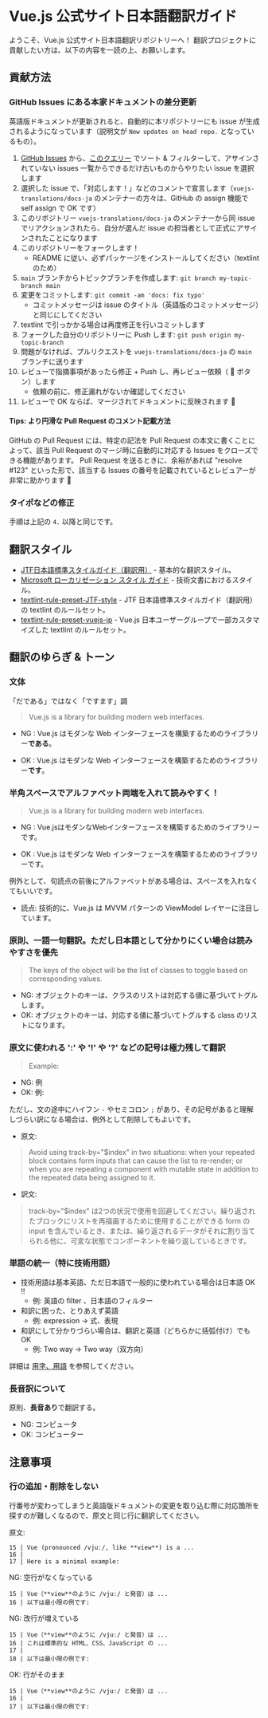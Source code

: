 # Vue.js 公式サイト日本語翻訳ガイド

ようこそ、Vue.js 公式サイト日本語翻訳リポジトリーへ！
翻訳プロジェクトに貢献したい方は、以下の内容を一読の上、お願いします。

## 貢献方法

<!--
### 未翻訳ページを翻訳する
1. [GitHub Issues](https://github.com/vuejs-translations/docs-ja/issues) のうち、[翻訳募集中](https://github.com/vuejs-translations/docs-ja/issues?q=is%3Aissue+is%3Aopen+label%3A%E7%BF%BB%E8%A8%B3%E5%8B%9F%E9%9B%86%E4%B8%AD)タグのついている issue を探します
2. 選択した issue の説明文の下にリンクされている「翻訳まとめ」の issue（[#6](https://github.com/vuejs-translations/docs-ja/issues/6) など）で、「〇〇ページの翻訳やります！」などのコメントで宣言します :raising_hand: （`vuejs-translations/docs-ja` のメンテナーの方々は、GitHub の assign 機能で self assign で OK です）
    - その際、`@vuejs-translations/ja` のメンションをつけてください
    - まとめ issue で一元管理しているため、ページ翻訳の issue への直接コメントは無効となります
    - 翻訳希望は一度に 1 つまでとさせていただきます。複数ページ翻訳希望の場合はプルリクエストがマージされてからお願いします
3. このリポジトリー `vuejs-translations/docs-ja` のメンテナーからページ翻訳の issue でコメントで承認されたら、自分が選んだ issue の翻訳担当者として正式にアサインされたことになります
    - 翻訳作業は約 2 週間が目安です。やむを得ず遅くなりそうな場合はページ翻訳の issue にてコメントで知らせてください。連絡がない場合はアサインを取り下げる可能性があります
4. このリポジトリーをフォークします！
    - README に従い、必ずパッケージをインストールしてください（textlint のため）
5. `main` ブランチからトピックブランチを作成します: `git branch my-topic-branch main`
6. 変更をコミットします: `git commit -am 'translate guide/introduction.md'`
7. lint で引っかかる場合は再度修正を行いコミットします
8. フォークした自分のリポジトリーに Push します: `git push origin my-topic-branch`
    - ページ翻訳中に英語版ドキュメントの変更が反映される場合があります。Push する前に `main` ブランチを取り込み、差分が発生してないか確認してください
9. 問題がなければ、プルリクエストを `vuejs-translations/docs-ja` の `main` ブランチに送ります
10. レビュー :eyes: で指摘事項があったら修正し、再度 Push します :pencil:
11. レビュー :eyes: で OK :ok_woman: ならば、マージされて内容がデプロイされてドキュメントに反映されます！　:tada:
-->

### GitHub Issues にある本家ドキュメントの差分更新
英語版ドキュメントが更新されると、自動的に本リポジトリーにも issue が生成されるようになっています（説明文が `New updates on head repo.` となっているもの）。

1. [GitHub Issues](https://github.com/vuejs-translations/docs-ja/issues) から、[このクエリー](https://github.com/vuejs-translations/docs-ja/issues?q=is%3Aissue+is%3Aopen+sort%3Acreated-asc+New+updates+on+head+repo.) でソート & フィルターして、アサインされていない issues 一覧からできるだけ古いものからやりたい issue を選択します
2. 選択した issue で、「対応します！」などのコメントで宣言します（`vuejs-translations/docs-ja` のメンテナーの方々は、GitHub の assign 機能で self assign で OK です）
3. このリポジトリー `vuejs-translations/docs-ja` のメンテナーから同 issue でリアクションされたら、自分が選んだ issue の担当者として正式にアサインされたことになります
4. このリポジトリーをフォークします！
    - README に従い、必ずパッケージをインストールしてください（textlint のため）
5. `main` ブランチからトピックブランチを作成します: `git branch my-topic-branch main`
6. 変更をコミットします: `git commit -am 'docs: fix typo'`
    - コミットメッセージは issue のタイトル（英語版のコミットメッセージ）と同じにしてください
7. textlint で引っかかる場合は再度修正を行いコミットします
8. フォークした自分のリポジトリーに Push します: `git push origin my-topic-branch`
9. 問題がなければ、プルリクエストを `vuejs-translations/docs-ja` の `main` ブランチに送ります
10. レビューで指摘事項があったら修正 + Push し、再レビュー依頼（ :arrows_counterclockwise: ボタン）します
    - 依頼の前に、修正漏れがないか確認してください
11. レビューで OK ならば、マージされてドキュメントに反映されます :tada:

#### Tips: より円滑な Pull Request のコメント記載方法

GitHub の Pull Request には、特定の記法を Pull Request の本文に書くことによって、該当 Pull Request のマージ時に自動的に対応する Issues をクローズできる機能があります。
Pull Request を送るときに、余裕があれば "resolve #123" といった形で、該当する Issues の番号を記載されているとレビュアーが非常に助かります :pray:

### タイポなどの修正

手順は上記の `4.` 以降と同じです。

## 翻訳スタイル

- [JTF日本語標準スタイルガイド（翻訳用）](https://www.jtf.jp/tips/styleguide) - 基本的な翻訳スタイル。
- [Microsoft ローカリゼーション スタイル ガイド](https://www.microsoft.com/ja-jp/language/styleguides) - 技術文書におけるスタイル。
- [textlint-rule-preset-JTF-style](https://github.com/textlint-ja/textlint-rule-preset-JTF-style) - JTF 日本語標準スタイルガイド（翻訳用）の textlint のルールセット。
- [textlint-rule-preset-vuejs-jp](https://github.com/vuejs-jp/textlint-rule-preset-vuejs-jp) - Vue.js 日本ユーザーグループで一部カスタマイズした textlint のルールセット。

## 翻訳のゆらぎ & トーン

### 文体

「だである」ではなく「ですます」調

> Vue.js is a library for building modern web interfaces.

<!-- textlint-disable -->
- NG : Vue.js はモダンな Web インターフェースを構築するためのライブラリー**である**。
<!-- textlint-enable -->
- OK : Vue.js はモダンな Web インターフェースを構築するためのライブラリー**です**。

### 半角スペースでアルファベット両端を入れて読みやすく！

> Vue.js is a library for building modern web interfaces.

<!-- textlint-disable -->
- NG : Vue.jsはモダンなWebインターフェースを構築するためのライブラリーです。
<!-- textlint-enable -->
- OK : Vue.js はモダンな Web インターフェースを構築するためのライブラリーです。

例外として、句読点の前後にアルファベットがある場合は、スペースを入れなくてもいいです。

- 読点: 技術的に、Vue.js は MVVM パターンの ViewModel レイヤーに注目しています。

### 原則、一語一句翻訳。ただし日本語として分かりにくい場合は読みやすさを優先

> The keys of the object will be the list of classes to toggle based on corresponding values.

- NG: オブジェクトのキーは、クラスのリストは対応する値に基づいてトグルします。
- OK: オブジェクトのキーは、対応する値に基づいてトグルする class のリストになります。

### 原文に使われる ':' や '!' や '?' などの記号は極力残して翻訳

> Example:

- NG: 例
- OK: 例:

ただし、文の途中にハイフン `-` やセミコロン `;` があり、その記号があると理解しづらい訳になる場合は、例外として削除してもよいです。

- 原文:
> Avoid using track-by="$index" in two situations: when your repeated block contains form inputs that can cause the list to re-render; or when you are repeating a component with mutable state in addition to the repeated data being assigned to it.

- 訳文:
> track-by="$index" は2つの状況で使用を回避してください。繰り返されたブロックにリストを再描画するために使用することができる form の input を含んでいるとき、または、繰り返されるデータがそれに割り当てられる他に、可変な状態でコンポーネントを繰り返しているときです。

### 単語の統一（特に技術用語）

- 技術用語は基本英語、ただ日本語で一般的に使われている場合は日本語 OK !!
  - 例: 英語の filter 、日本語のフィルター
- 和訳に困った、とりあえず英語
  - 例: expression -> 式、表現
- 和訳にして分かりづらい場合は、翻訳と英語（どちらかに括弧付け）でも OK
  - 例: Two way -> Two way（双方向）

詳細は [用字、用語](https://github.com/vuejs-translations/docs-ja/wiki/%E7%94%A8%E5%AD%97%E3%80%81%E7%94%A8%E8%AA%9E) を参照してください。

### 長音訳について

原則、**長音あり**で翻訳する。

- NG: コンピュータ
- OK: コンピューター

## 注意事項

### 行の追加・削除をしない

行番号が変わってしまうと英語版ドキュメントの変更を取り込む際に対応箇所を探すのが難しくなるので、原文と同じ行に翻訳してください。

原文:

```text
15 | Vue (pronounced /vjuː/, like **view**) is a ...
16 |
17 | Here is a minimal example:
```

NG: 空行がなくなっている

```text
15 | Vue（**view**のように /vjuː/ と発音）は ...
16 | 以下は最小限の例です:
```

NG: 改行が増えている

```text
15 | Vue（**view**のように /vjuː/ と発音）は ...
16 | これは標準的な HTML、CSS、JavaScript の ...
17 |
18 | 以下は最小限の例です:
```

OK: 行がそのまま

```text
15 | Vue（**view**のように /vjuː/ と発音）は ...
16 |
17 | 以下は最小限の例です:
```

